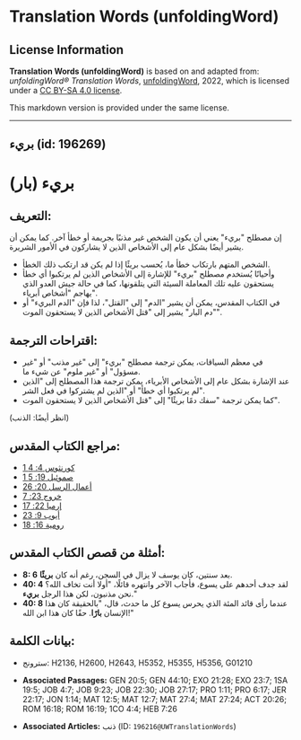 # Translation Words (unfoldingWord)

## License Information

**Translation Words (unfoldingWord)** is based on and adapted from: _unfoldingWord® Translation Words_, [unfoldingWord](https://unfoldingword.org/utw), 2022, which is licensed under a [CC BY-SA 4.0 license](https://creativecommons.org/licenses/by-sa/4.0/legalcode.en).

This markdown version is provided under the same license.



--------------------------------

## بريء (id: 196269)

بريء (بار)
==========

التعريف:
--------

إن مصطلح "بريء" يعني أن يكون الشخص غير مذنبًا بجريمة أو خطأ آخر. كما يمكن أن يشير أيضًا بشكل عام إلى الأشخاص الذين لا يشاركون في الأمور الشريرة.

* الشخص المتهم بارتكاب خطأ ما، يُحسب بريئًا إذا لم يكن قد ارتكب ذلك الخطأ.
* وأحيانًا يُستخدم مصطلح "بريء" للإشارة إلى الأشخاص الذين لم يرتكبوا أي خطأ يستحقون عليه تلك المعاملة السيئة التي يتلقونها، كما في حالة جيش العدو الذي يهاجم "أشخاص أبرياء".
* في الكتاب المقدس، يمكن أن يشير "الدم" إلى "القتل"، لذا فإن "الدم البريء" أو "دم البار" يشير إلى "قتل الأشخاص الذين لا يستحقون الموت".

اقتراحات الترجمة:
-----------------

* في معظم السياقات، يمكن ترجمة مصطلح "بريء" إلى "غير مذنب" أو "غير مسؤول" أو "غير ملوم" عن شيء ما.
* عند الإشارة بشكل عام إلى الأشخاص الأبرياء، يمكن ترجمة هذا المصطلح إلى "الذين لم يرتكبوا أي خطأ" أو "الذين لم يشتركوا في فعل الشر".
* كما يمكن ترجمة "سفك دمًا بريئًا" إلى "قتل الأشخاص الذين لا يستحقون الموت".

(انظر أيضًا: الذنب)

مراجع الكتاب المقدس:
--------------------

* [1 كورنثوس 4: 4](https://ref.ly/1Cor4:4)
* [1 صموئيل 19: 5](https://ref.ly/1Sam19:5)
* [أعمال الرسل 20: 26](https://ref.ly/Acts20:26)
* [خروج 23: 7](https://ref.ly/Exod23:7)
* [إرميا 22: 17](https://ref.ly/Jer22:17)
* [أيوب 9: 23](https://ref.ly/Job9:23)
* [رومية 16: 18](https://ref.ly/Rom16:18)

أمثلة من قصص الكتاب المقدس:
---------------------------

* **8: 6** بعد سنتين، كان يوسف لا يزال في السجن، رغم أنه كان **بريئًا**.
* **40: 4** لقد جدف أحدهم على يسوع، فأجاب الآخر وانتهره قائلًا، "أولا أنت تخاف الله؟ نحن مذنبون، لكن هذا الرجل **بريء**."
* **40: 8** عندما رأى قائد المئة الذي يحرس يسوع كل ما حدث، قال، "بالحقيقة كان هذا الإنسان **بارًا**. حقًا كان هذا ابن الله!"

بيانات الكلمة:
--------------

* سترونج: H2136, H2600, H2643, H5352, H5355, H5356, G01210

* **Associated Passages:** GEN 20:5; GEN 44:10; EXO 21:28; EXO 23:7; 1SA 19:5; JOB 4:7; JOB 9:23; JOB 22:30; JOB 27:17; PRO 1:11; PRO 6:17; JER 22:17; JON 1:14; MAT 12:5; MAT 12:7; MAT 27:4; MAT 27:24; ACT 20:26; ROM 16:18; ROM 16:19; 1CO 4:4; HEB 7:26
* **Associated Articles:** ذنب (ID: `196216@UWTranslationWords`)

